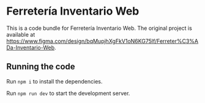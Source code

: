 
  # Ferretería Inventario Web

  This is a code bundle for Ferretería Inventario Web. The original project is available at https://www.figma.com/design/bqMupjhXgFkV1oN6KG75lf/Ferreter%C3%ADa-Inventario-Web.

  ## Running the code

  Run `npm i` to install the dependencies.

  Run `npm run dev` to start the development server.
  